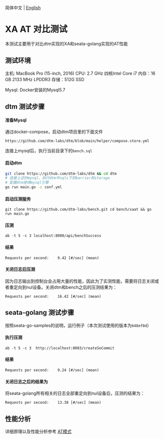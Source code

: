 简体中文 | [English](./README.md)
# XA AT 对比测试
本测试主要用于对比dtm实现的XA和seata-golang实现的AT性能

## 测试环境
主机: MacBook Pro (15-inch, 2016)
CPU: 2.7 GHz 四核Intel Core i7
内存：16 GB 2133 MHz LPDDR3
存储：512G SSD

Mysql: Docker安装的Mysql5.7

## dtm 测试步骤
#### 准备Mysql
通过docker-compose，启动dtm项目里的下面文件

`https://github.com/dtm-labs/dtm/blob/main/helper/compose.store.yml`

连接上mysql后，执行当前目录下的`bench.sql`

#### 启动dtm

``` bash
git clone https://github.com/dtm-labs/dtm && cd dtm
# 连接上述的mysql，执行dtm中sqls下的barrier和storage
# 配置dtm使用mysql引擎
go run main.go -c conf.yml
```

#### 启动压测服务
`
git clone https://github.com/dtm-labs/bench.git
cd bench/xaat && go run main.go
`

#### 压测
`ab -t 5 -c 3 localhost:8080/api/benchSuccess`

#### 结果
`Requests per second:    9.42 [#/sec] (mean)`

#### 关闭日志后压测
因为日志输出到控制台会占用大量的性能，因此为了实测性能，需要将日志关闭或者重定向到nul设备。关闭dtm和bench之后的压测结果为：

`Requests per second:    16.42 [#/sec] (mean)`

## seata-golang 测试步骤

按照seata-go-samples的说明，运行例子（本次测试使用的版本为`648ef0d`）

#### 执行压测

`ab -t 5 -c 3  http://localhost:8003/createSoCommit`

#### 结果
`Requests per second:    9.24 [#/sec] (mean)`

#### 关闭日志之后的结果为
将seata-golang所有相关的日志全部重定向到nul设备后，压测的结果为：

`Requests per second:    13.38 [#/sec] (mean)`

## 性能分析
详细原理以及性能分析参考 [AT模式](https://dtm.pub/practice/at)